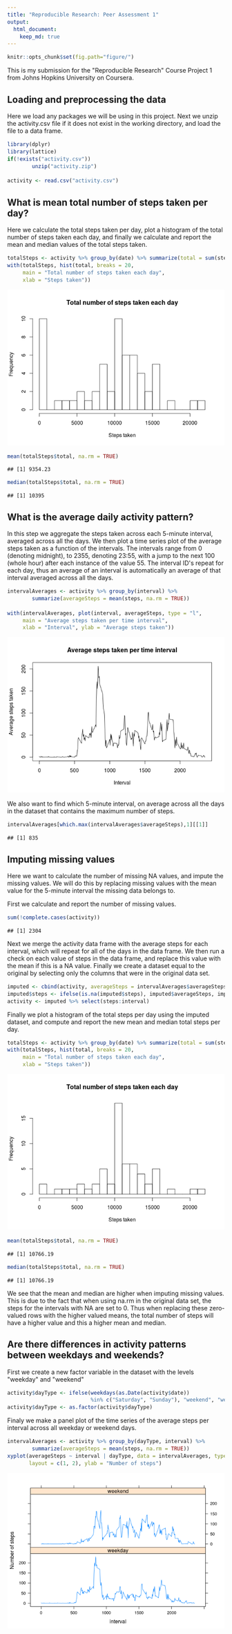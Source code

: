 ```yaml
---
title: "Reproducible Research: Peer Assessment 1"
output: 
  html_document:
    keep_md: true
---
```



```r
knitr::opts_chunk$set(fig.path="figure/")
```

This is my submission for the "Reproducible Research" Course Project 1 from
Johns Hopkins University on Coursera.

## Loading and preprocessing the data

Here we load any packages we will be using in this project.
Next we unzip the activity.csv file if it does not exist in the working 
directory, and load the file to a data frame.


```r
library(dplyr)
library(lattice)
if(!exists("activity.csv"))
        unzip("activity.zip")

activity <- read.csv("activity.csv")
```

## What is mean total number of steps taken per day?

Here we calculate the total steps taken per day, plot a histogram of the total
number of steps taken each day, and finally we calculate and report the mean and
median values of the total steps taken.


```r
totalSteps <- activity %>% group_by(date) %>% summarize(total = sum(steps, na.rm = TRUE))
with(totalSteps, hist(total, breaks = 20, 
     main = "Total number of steps taken each day", 
     xlab = "Steps taken"))
```

![](figure/unnamed-chunk-2-1.png)<!-- -->

```r
mean(totalSteps$total, na.rm = TRUE)
```

```
## [1] 9354.23
```

```r
median(totalSteps$total, na.rm = TRUE)
```

```
## [1] 10395
```

## What is the average daily activity pattern?

In this step we aggregate the steps taken across each 5-minute interval,
averaged across all the days. We then plot a time series plot of the average
steps taken as a function of the intervals. The intervals range from 0
(denoting midnight), to 2355, denoting 23:55, with a jump to the next 100 
(whole hour) after each instance of the value 55. The interval ID's repeat
for each day, thus an average of an interval is automatically an average of
that interval averaged across all the days.


```r
intervalAverages <- activity %>% group_by(interval) %>% 
        summarize(averageSteps = mean(steps, na.rm = TRUE))
                                         
with(intervalAverages, plot(interval, averageSteps, type = "l", 
     main = "Average steps taken per time interval",
     xlab = "Interval", ylab = "Average steps taken"))
```

![](figure/unnamed-chunk-3-1.png)<!-- -->

We also want to find which 5-minute interval, on average across 
all the days in the dataset that contains the maximum number of steps.


```r
intervalAverages[which.max(intervalAverages$averageSteps),1][[1]]
```

```
## [1] 835
```

## Imputing missing values

Here we want to calculate the number of missing NA values, and impute the 
missing values. We will do this by replacing missing values with the mean value
for the 5-minute interval the missing data belongs to.

First we calculate and report the number of missing values.


```r
sum(!complete.cases(activity))
```

```
## [1] 2304
```

Next we merge the activity data frame with the average steps for each interval,
which will repeat for all of the days in the data frame. We then run a check
on each value of steps in the data frame, and replace this value with the mean
if this is a NA value. Finally we create a dataset equal to the original by 
selecting only the columns that were in the original data set.
 

```r
imputed <- cbind(activity, averageSteps = intervalAverages$averageSteps)
imputed$steps <- ifelse(is.na(imputed$steps), imputed$averageSteps, imputed$steps)
activity <- imputed %>% select(steps:interval)
```

Finally we plot a histogram of the total steps per day using the
imputed dataset, and compute and report the new mean and median total steps per day.


```r
totalSteps <- activity %>% group_by(date) %>% summarize(total = sum(steps, na.rm = TRUE))
with(totalSteps, hist(total, breaks = 20, 
     main = "Total number of steps taken each day", 
     xlab = "Steps taken"))
```

![](figure/unnamed-chunk-7-1.png)<!-- -->

```r
mean(totalSteps$total, na.rm = TRUE)
```

```
## [1] 10766.19
```

```r
median(totalSteps$total, na.rm = TRUE)
```

```
## [1] 10766.19
```

  
We see that the mean and median are higher when imputing missing values. This
is due to the fact that when using na.rm in the original data set, the steps for
the intervals with NA are set to 0. Thus when replacing these zero-valued rows 
with the higher valued means, the total number of steps will have a higher value
and this a higher mean and median.

## Are there differences in activity patterns between weekdays and weekends?

First we create a new factor variable in the dataset with the levels "weekday"
and "weekend"


```r
activity$dayType <- ifelse(weekdays(as.Date(activity$date)) 
                           %in% c("Saturday", "Sunday"), "weekend", "weekday")
activity$dayType <- as.factor(activity$dayType)
```

Finaly we make a panel plot of the time series of the average steps per interval
across all weekday or weekend days.


```r
intervalAverages <- activity %>% group_by(dayType, interval) %>% 
        summarize(averageSteps = mean(steps, na.rm = TRUE))
xyplot(averageSteps ~ interval | dayType, data = intervalAverages, type = "l",
       layout = c(1, 2), ylab = "Number of steps")
```

![](figure/unnamed-chunk-9-1.png)<!-- -->
